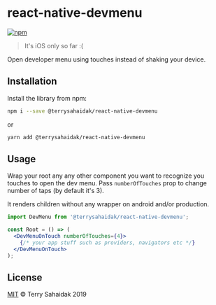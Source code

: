 # react-native-devmenu

[![npm](https://img.shields.io/npm/v/@terrysahaidak/react-native-devmenu.svg?style=plastic)](https://npmjs.com/package/@terrysahaidak/react-native-devmenu)

> It's iOS only so far :(

Open developer menu using touches instead of shaking your device.

## Installation

Install the library from npm:

```bash
npm i --save @terrysahaidak/react-native-devmenu
```
or
```bash
yarn add @terrysahaidak/react-native-devmenu
```

## Usage

Wrap your root any any other component you want to recognize you touches to open the dev menu.
Pass `numberOfTouches` prop to change number of taps (by default it's 3).

It renders children without any wrapper on android and/or production.

```jsx
import DevMenu from '@terrysahaidak/react-native-devmenu';

const Root = () => (
  <DevMenuOnTouch numberOfTouches={4}>
    {/* your app stuff such as providers, navigators etc */}
  </DevMenuOnTouch>
);
```

## License
[MIT](LICENSE) © Terry Sahaidak 2019
